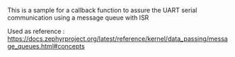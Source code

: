 This is a sample for a callback function to assure the UART serial communication using a message queue with ISR 

Used as reference : https://docs.zephyrproject.org/latest/reference/kernel/data_passing/message_queues.html#concepts 